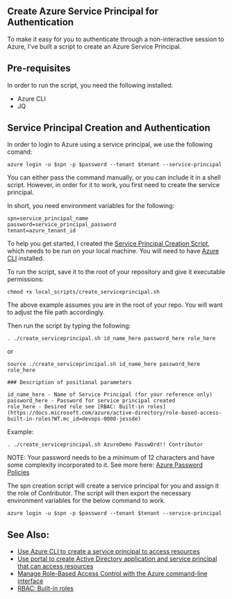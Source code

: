## Create Azure Service Principal for Authentication

To make it easy for you to authenticate through a non-interactive session to Azure, I've built a script to create an Azure Service Principal.

## Pre-requisites

In order to run the script, you need the following installed:

- Azure CLI
- JQ

## Service Principal Creation and Authentication

In order to login to Azure using a service principal, we use the following comand:

```
azure login -u $spn -p $password --tenant $tenant --service-principal
```

You can either pass the command manually, or you can include it in a shell script. However, in order for it to work, you first need to create the service principal.

In short, you need environment variables for the following:

```
spn=service_principal_name
password=service_principal_password
tenant=azure_tenant_id
```

To help you get started, I created the [Service Principal Creation Script](local_scripts/create_serviceprincipal.sh), which needs to be run on your local machine. You will need to have [Azure CLI](https://docs.microsoft.com/azure/xplat-cli-install?WT.mc_id=devops-0000-jessde) installed. 

To run the script, save it to the root of your repository and give it executable permissions:

```
chmod +x local_scripts/create_serviceprincipal.sh
```
The above example assumes you are in the root of your repo. You will want to adjust the file path accordingly.

Then run the script by typing the following: 
```
. ./create_serviceprincipal.sh id_name_here password_here role_here
```
or
```
source ./create_serviceprincipal.sh id_name_here password_here role_here
```
```
### Description of positional parameters

id_name_here - Name of Service Principal (for your reference only)
password_here - Password for service principal created
role_here - Desired role see [RBAC: Built-in roles](https://docs.microsoft.com/azure/active-directory/role-based-access-built-in-roles?WT.mc_id=devops-0000-jessde)
```

Example:

```
. ./create_serviceprincipal.sh AzureDemo PasswOrd!! Contributor
```
NOTE: Your password needs to be a minimum of 12 characters and have some complexity incorporated to it. See more here: [Azure Password Policies](https://docs.microsoft.com/azure/active-directory/active-directory-passwords-policy?WT.mc_id=devops-0000-jessde)

The spn creation script will create a service principal for you and assign it the role of Contributor. The script will then export the necessary environment variables for the below command to work.

```
azure login -u $spn -p $password --tenant $tenant --service-principal
```

## See Also:

- [Use Azure CLI to create a service principal to access resources](https://docs.microsoft.com/azure/azure-resource-manager/resource-group-authenticate-service-principal-cli?WT.mc_id=devops-0000-jessde)
- [Use portal to create Active Directory application and service principal that can access resources](https://docs.microsoft.com/azure/azure-resource-manager/resource-group-create-service-principal-portal?WT.mc_id=devops-0000-jessde)
- [Manage Role-Based Access Control with the Azure command-line interface](https://docs.microsoft.com/azure/active-directory/role-based-access-control-manage-access-azure-cli?WT.mc_id=devops-0000-jessde)
- [RBAC: Built-in roles](https://docs.microsoft.com/azure/active-directory/role-based-access-built-in-roles?WT.mc_id=devops-0000-jessde)




